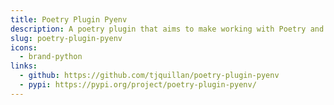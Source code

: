 ```yaml
---
title: Poetry Plugin Pyenv
description: A poetry plugin that aims to make working with Poetry and Pyenv a seamless experience.
slug: poetry-plugin-pyenv
icons:
  - brand-python
links:
  - github: https://github.com/tjquillan/poetry-plugin-pyenv
  - pypi: https://pypi.org/project/poetry-plugin-pyenv/
---
```

